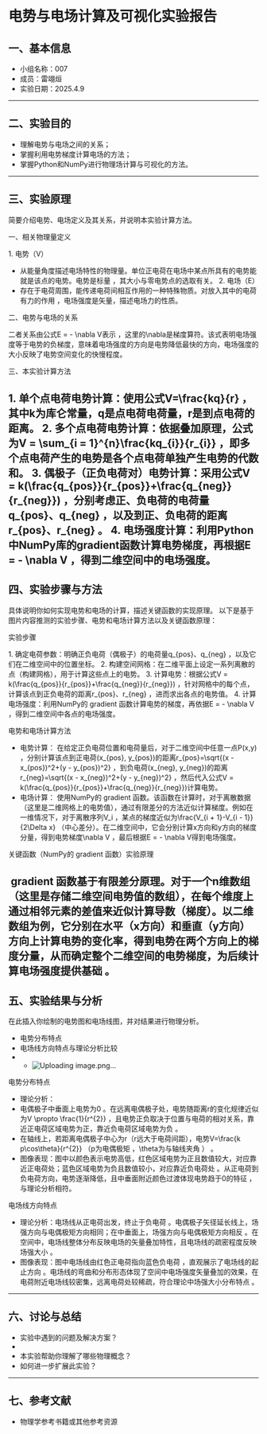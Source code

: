 # 电势与电场计算及可视化实验报告

## 一、基本信息

- 小组名称：007
- 成员：雷翊烜
- 实验日期：2025.4.9


---

## 二、实验目的

- 理解电势与电场之间的关系；
- 掌握利用电势梯度计算电场的方法；
- 掌握Python和NumPy进行物理场计算与可视化的方法。

---

## 三、实验原理

简要介绍电势、电场定义及其关系，并说明本实验计算方法。

一、相关物理量定义
 
1. 电势（V）
- 从能量角度描述电场特性的物理量。单位正电荷在电场中某点所具有的电势能就是该点的电势。电势是标量 ，其大小与零电势点的选取有关。
2. 电场（E）
- 存在于电荷周围，能传递电荷间相互作用的一种特殊物质。对放入其中的电荷有力的作用 ，电场强度是矢量，描述电场力的性质。
 
二、电势与电场的关系
 
二者关系由公式E = - \nabla V表示 ，这里的\nabla是梯度算符。该式表明电场强度等于电势的负梯度，意味着电场强度的方向是电势降低最快的方向，电场强度的大小反映了电势空间变化的快慢程度。
 
三、本实验计算方法
 
1. 单个点电荷电势计算：使用公式V=\frac{kq}{r} ，其中k为库仑常量，q是点电荷电荷量，r是到点电荷的距离。
2. 多个点电荷电势计算：依据叠加原理，公式为V = \sum_{i = 1}^{n}\frac{kq_{i}}{r_{i}} ，即多个点电荷产生的电势是各个点电荷单独产生电势的代数和。
3. 偶极子（正负电荷对）电势计算：采用公式V = k(\frac{q_{pos}}{r_{pos}}+\frac{q_{neg}}{r_{neg}}) ，分别考虑正、负电荷的电荷量q_{pos}、q_{neg} ，以及到正、负电荷的距离r_{pos}、r_{neg} 。
4. 电场强度计算：利用Python中NumPy库的gradient函数计算电势梯度，再根据E = - \nabla V ，得到二维空间中的电场强度。
---

## 四、实验步骤与方法

具体说明你如何实现电势和电场的计算，描述关键函数的实现原理。
以下是基于图片内容推测的实验步骤、电势和电场计算方法以及关键函数原理：
 
实验步骤
 
1. 确定电荷参数：明确正负电荷（偶极子）的电荷量q_{pos}、q_{neg} ，以及它们在二维空间中的位置坐标。
2. 构建空间网格：在二维平面上设定一系列离散的点（构建网格），用于计算这些点上的电势。
3. 计算电势：根据公式V = k(\frac{q_{pos}}{r_{pos}}+\frac{q_{neg}}{r_{neg}}) ，针对网格中的每个点，计算该点到正负电荷的距离r_{pos}、r_{neg} ，进而求出各点的电势值。
4. 计算电场强度：利用NumPy的 gradient 函数计算电势的梯度，再依据E = - \nabla V ，得到二维空间中各点的电场强度。
 
电势和电场计算方法
 
- 电势计算：
在给定正负电荷位置和电荷量后，对于二维空间中任意一点P(x,y) ，分别计算该点到正电荷(x_{pos}, y_{pos})的距离r_{pos}=\sqrt{(x - x_{pos})^2+(y - y_{pos})^2} ，到负电荷(x_{neg}, y_{neg})的距离r_{neg}=\sqrt{(x - x_{neg})^2+(y - y_{neg})^2} ，然后代入公式V = k(\frac{q_{pos}}{r_{pos}}+\frac{q_{neg}}{r_{neg}})计算电势。
- 电场计算：
使用NumPy的 gradient 函数。该函数在计算时，对于离散数据（这里是二维网格上的电势值），通过有限差分的方法近似计算梯度。例如在一维情况下，对于离散序列V_i ，某点的梯度近似为\frac{V_{i + 1}-V_{i - 1}}{2\Delta x} （中心差分）。在二维空间中，它会分别计算x方向和y方向的梯度分量，得到电势梯度\nabla V ，最后根据E = - \nabla V得到电场强度。
 
关键函数（NumPy的 gradient 函数）实验原理
 
 gradient 函数基于有限差分原理。对于一个n维数组（这里是存储二维空间电势值的数组），在每个维度上通过相邻元素的差值来近似计算导数（梯度）。以二维数组为例，它分别在水平（x方向）和垂直（y方向）方向上计算电势的变化率，得到电势在两个方向上的梯度分量，从而确定整个二维空间的电势梯度，为后续计算电场强度提供基础 。
---

## 五、实验结果与分析

在此插入你绘制的电势图和电场线图，并对结果进行物理分析。

- 电势分布特点
- 电场线方向特点与理论分析比较
- - ![Uploading image.png…]()


电势分布特点
 
- 理论分析：
- 电偶极子中垂面上电势为0 。在远离电偶极子处，电势随距离r的变化规律近似为V \propto \frac{1}{r^{2}} ，且电势正负取决于位置与电荷的相对关系，靠近正电荷区域电势为正，靠近负电荷区域电势为负 。
- 在轴线上，若距离电偶极子中心为r（r远大于电荷间距），电势V=\frac{k p\cos\theta}{r^{2}} （p为电偶极矩 ，\theta为与轴线夹角 ） 。
- 图像表现：图中以颜色表示电势高低，红色区域电势为正且数值较大，对应靠近正电荷处；蓝色区域电势为负且数值较小，对应靠近负电荷处 。从正电荷到负电荷方向，电势逐渐降低，且中垂面附近颜色过渡体现电势趋于0的特征 ，与理论分析相符。
 
电场线方向特点
 
- 理论分析：电场线从正电荷出发，终止于负电荷 。电偶极子矢径延长线上，场强方向与电偶极矩方向相同；在中垂面上，场强方向与电偶极矩方向相反 。在空间中，电场线整体分布反映电场的矢量叠加特性，且电场线的疏密程度反映场强大小 。
- 图像表现：图中电场线由红色正电荷指向蓝色负电荷 ，直观展示了电场线的起止方向 。电场线的弯曲和分布形态体现了空间中电场强度矢量叠加的效果，在电荷附近电场线较密集，远离电荷处较稀疏，符合理论中场强大小分布特点 。
---

## 六、讨论与总结

- 实验中遇到的问题及解决方案？
- 
- 本实验帮助你理解了哪些物理概念？
- 如何进一步扩展此实验？

---

## 七、参考文献

- 物理学参考书籍或其他参考资源
